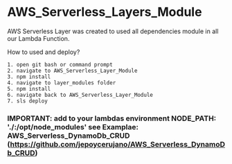 # AWS_Serverless_Layers_Module
AWS Serverless Layer was created to used all dependencies module in all our Lambda Function. 

How to used and deploy?

```
1. open git bash or command prompt
2. navigate to AWS_Serverless_Layer_Module
3. npm install
4. navigate to layer_modules folder
5. npm install 
6. navigate back to AWS_Serverless_Layer_Module 
7. sls deploy
```
### IMPORTANT: add to your lambdas environment NODE_PATH: './:/opt/node_modules' see Examplae: AWS_Serverless_DynamoDb_CRUD (https://github.com/jepoycerujano/AWS_Serverless_DynamoDb_CRUD)